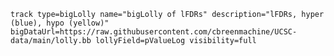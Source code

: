 `track type=bigLolly name="bigLolly of lFDRs" description="lFDRs, hyper (blue), hypo (yellow)" bigDataUrl=https://raw.githubusercontent.com/cbreenmachine/UCSC-data/main/lolly.bb lollyField=pValueLog visibility=full`

